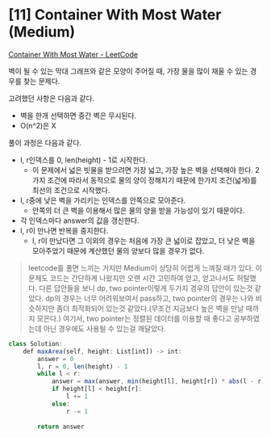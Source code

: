 # [11] Container With Most Water (Medium)

[Container With Most Water - LeetCode](https://leetcode.com/problems/container-with-most-water/)

벽이 될 수 있는 막대 그래프와 같은 모양이 주어질 때, 가장 물을 많이 채울 수 있는 경우를 찾는 문제다.

고려했던 사항은 다음과 같다.

- 벽을 한개 선택하면 중간 벽은 무시된다.
- O(n^2)은 X

풀이 과정은 다음과 같다.

- l, r인덱스를 0, len(height) - 1로 시작한다.
    - 이 문제에서 넓은 빗물을 받으려면 가장 넓고, 가장 높은 벽을 선택해야 한다. 2가지 조건에 따라서 동적으로 물의 양이 정해지기 때문에 한가지 조건(넓게)를 최선의 조건으로 시작했다.
- l, r중에 낮은 벽을 가리키는 인덱스를 안쪽으로 모아준다.
    - 안쪽의 더 큰 벽을 이용해서 많은 물의 양을 받을 가능성이 있기 때문이다.
- 각 인덱스마다 answer의 값을 갱신한다.
- l, r이 만나면 반복을 중지한다.
    - l, r이 만났다면 그 이외의 경우는 처음에 가장 큰 넓이로 잡았고, 더 낮은 벽을 모아주었기 때문에 계산했던 물의 양보다 많을 경우가 없다.

> leetcode를 풀면 느끼는 거지만 Medium이 상당히 어렵게 느껴질 때가 있다. 이 문제도 코드는 간단하게 나왔지만 오랜 시간 고민하여 얻고, 얻고나서도 허탈했다. 다른 답안들을 보니 dp, two pointer이렇게 두가지 경우의 답안이 있는것 같았다. dp의 경우는 너무 어려워보여서 pass하고, two pointer의 경우는 나와 비슷하지만 좀더 최적화되어 있는것 같았다.(무조건 지금보다 높은 벽을 만날 때까지 모은다.) 여기서, two pointer는 정렬된 데이터를 이용할 때 좋다고 공부하였는데 아닌 경우에도 사용될 수 있는걸 깨달았다.
> 

```jsx
class Solution:
    def maxArea(self, height: List[int]) -> int:
        answer = 0
        l, r = 0, len(height) - 1
        while l < r:
            answer = max(answer, min(height[l], height[r]) * abs(l - r))
            if height[l] < height[r]:
                l += 1
            else:
                r -= 1
                
        return answer
```